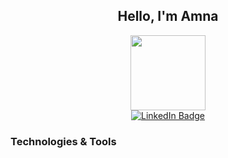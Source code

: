 <!--
**El-DriMa/El-DriMa** is a ✨ _special_ ✨ repository because its `README.md` (this file) appears on your GitHub profile.

Here are some ideas to get you started:

- 🔭 I’m currently working on ...
- 🌱 I’m currently learning ...
- 👯 I’m looking to collaborate on ...
- 🤔 I’m looking for help with ...
- 💬 Ask me about ...
- 📫 How to reach me: ...
- 😄 Pronouns: ...
- ⚡ Fun fact: ...
-->
<div>
<div align="center">
  <h2> Hello, I'm Amna</h2>

</div>
<div id="header" align="center">
<img src="https://media.giphy.com/media/CuuSHzuc0O166MRfjt/giphy.gif" height=120px width=120px/>
</div>
<div id="badges" align="center">
  <a href="https://www.linkedin.com/in/amna-hod%C5%BEi%C4%87/">
    <img src="https://img.shields.io/badge/LinkedIn-blue?style=for-the-badge&logo=linkedin&logoColor=white" alt="LinkedIn Badge"/>
  </a>
</div>
<div>
  <img src="https://komarev.com/ghpvc/?username=El-DriMa&style=flat-square&color=blue&base=120" alt=""/>
</div>

###  Technologies & Tools

